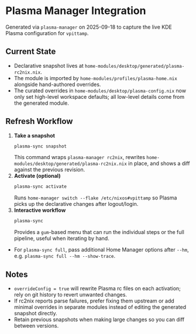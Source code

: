 # Plasma Manager Integration

Generated via `plasma-manager` on 2025-09-18 to capture the live KDE Plasma configuration for `vpittamp`.

## Current State
- Declarative snapshot lives at `home-modules/desktop/generated/plasma-rc2nix.nix`.
- The module is imported by `home-modules/profiles/plasma-home.nix` alongside hand-authored overrides.
- The curated overrides in `home-modules/desktop/plasma-config.nix` now only set high-level workspace defaults; all low-level details come from the generated module.

## Refresh Workflow
1. **Take a snapshot**
   ```bash
   plasma-sync snapshot
   ```
   This command wraps `plasma-manager rc2nix`, rewrites `home-modules/desktop/generated/plasma-rc2nix.nix` in place, and shows a diff against the previous revision.
2. **Activate (optional)**
   ```bash
   plasma-sync activate
   ```
   Runs `home-manager switch --flake /etc/nixos#vpittamp` so Plasma picks up the declarative changes after logout/login.
3. **Interactive workflow**
   ```bash
   plasma-sync
   ```
   Provides a `gum`-based menu that can run the individual steps or the full pipeline, useful when iterating by hand.

- For `plasma-sync full`, pass additional Home Manager options after `--hm`, e.g. `plasma-sync full --hm --show-trace`.

## Notes
- `overrideConfig = true` will rewrite Plasma rc files on each activation; rely on git history to revert unwanted changes.
- If rc2nix reports parse failures, prefer fixing them upstream or add minimal overrides in separate modules instead of editing the generated snapshot directly.
- Retain previous snapshots when making large changes so you can diff between versions.

